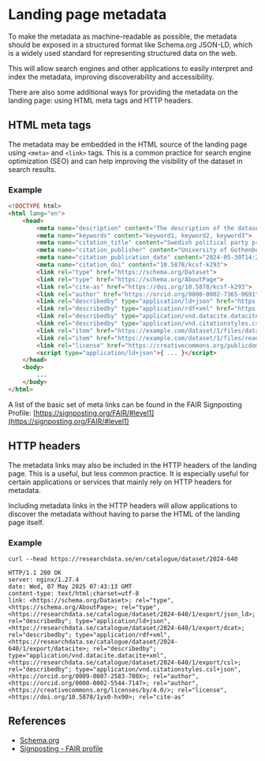 # Landing page metadata

To make the metadata as machine-readable as possible, the metadata should be exposed in a structured format like Schema.org JSON-LD, which is a widely used standard for representing structured data on the web.

This will allow search engines and other applications to easily interpret and index the metadata, improving discoverability and accessibility.

There are also some additional ways for providing the metadata on the landing page: using HTML meta tags and HTTP headers.

## HTML meta tags
The metadata may be embedded in the HTML source of the landing page using `<meta>` and `<link>` tags. This is a common practice for search engine optimization (SEO) and can help improving the visibility of the dataset in search results.

### Example
```html
<!DOCTYPE html>
<html lang="en">
    <head>
        <meta name="description" content="The description of the dataset">
        <meta name="keywords" content="keyword1, keyword2, keyword3">
        <meta name="citation_title" content="Swedish political party programs and election manifestos">
        <meta name="citation_publisher" content="University of Gothenburg">
        <meta name="citation_publication_date" content="2024-05-30T14:25:55.848643Z">
        <meta name="citation_doi" content="10.5878/kcsf-k293">
        <link rel="type" href="https://schema.org/Dataset">
        <link rel="type" href="https://schema.org/AboutPage">
        <link rel="cite-as" href="https://doi.org/10.5878/kcsf-k293">
        <link rel="author" href="https://orcid.org/0000-0002-7365-0691">
        <link rel="describedby" type="application/ld+json" href="https://example.com/dataset/1/export/json_ld">
        <link rel="describedby" type="application/rdf+xml" href="https://example.com/dataset/1/export/dcat">
        <link rel="describedby" type="application/vnd.datacite.datacite+xml" href="https://example.com/dataset/1/export/datacite">
        <link rel="describedby" type="application/vnd.citationstyles.csl+json" href="https://example.com/dataset/1/export/csl">
        <link rel="item" href="https://example.com/dataset/1/files/data.csv">
        <link rel="item" href="https://example.com/dataset/1/files/readme.txt">
        <link rel="license" href="https://creativecommons.org/publicdomain/mark/1.0/">
        <script type="application/ld+json">{ ... }</script>
    </head>
    <body>
        ...
    </body>
</html>
```
A list of the basic set of meta links can be found in the FAIR Signposting Profile: [https://signposting.org/FAIR/#level1](https://signposting.org/FAIR/#level1)

## HTTP headers
The metadata links may also be included in the HTTP headers of the landing page. This is a useful, but less common practice. It is especially useful for certain applications or services that mainly rely on HTTP headers for metadata.

Including metadata links in the HTTP headers will allow applications to discover the metadata without having to parse the HTML of the landing page itself.

### Example
```
curl --head https://researchdata.se/en/catalogue/dataset/2024-640

HTTP/1.1 200 OK
server: nginx/1.27.4
date: Wed, 07 May 2025 07:43:13 GMT
content-type: text/html;charset=utf-8
link: <https://schema.org/Dataset>; rel="type", <https://schema.org/AboutPage>; rel="type", <https://researchdata.se/catalogue/dataset/2024-640/1/export/json_ld>; rel="describedby"; type="application/ld+json", <https://researchdata.se/catalogue/dataset/2024-640/1/export/dcat>; rel="describedby"; type="application/rdf+xml", <https://researchdata.se/catalogue/dataset/2024-640/1/export/datacite>; rel="describedby"; type="application/vnd.datacite.datacite+xml", <https://researchdata.se/catalogue/dataset/2024-640/1/export/csl>; rel="describedby"; type="application/vnd.citationstyles.csl+json", <https://orcid.org/0009-0007-2583-780X>; rel="author", <https://orcid.org/0000-0002-5544-7147>; rel="author", <https://creativecommons.org/licenses/by/4.0/>; rel="license", <https://doi.org/10.5878/1yx0-hx90>; rel="cite-as"

```




## References
- [Schema.org](https://schema.org/)
- [Signposting - FAIR profile](https://signposting.org/FAIR/)